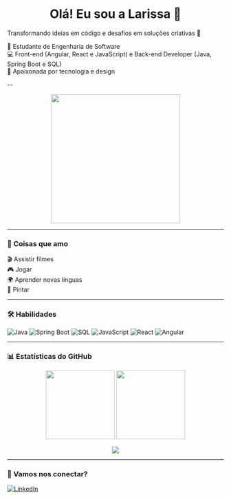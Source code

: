 <h1 align="center">Olá! Eu sou a Larissa 👋</h1>

Transformando ideias em código e desafios em soluções criativas 🚀

🌱 Estudante de Engenharia de Software  
💻 Front-end (Angular, React e JavaScript) e Back-end Developer (Java, Spring Boot e SQL)  
🚀 Apaixonada por tecnologia e design  

--

<p align="center">
  <img src="https://media.giphy.com/media/qgQUggAC3Pfv687qPC/giphy.gif" width="300">
</p>

---

### 💖 Coisas que amo

🎬 Assistir filmes  
🎮 Jogar  
🌍 Aprender novas línguas  
🎨 Pintar  

---

### 🛠️ Habilidades

![Java](https://img.shields.io/badge/Java-ED8B00?style=for-the-badge&logo=java&logoColor=white)
![Spring Boot](https://img.shields.io/badge/Spring_Boot-6DB33F?style=for-the-badge&logo=spring-boot&logoColor=white)
![SQL](https://img.shields.io/badge/SQL-00758F?style=for-the-badge&logo=postgresql&logoColor=white)
![JavaScript](https://img.shields.io/badge/JavaScript-F7DF1E?style=for-the-badge&logo=javascript&logoColor=black)
![React](https://img.shields.io/badge/React-20232A?style=for-the-badge&logo=react&logoColor=61DAFB)
![Angular](https://img.shields.io/badge/Angular-DD0031?style=for-the-badge&logo=angular&logoColor=white)

---

### 📊 Estatísticas do GitHub

<div align="center">
  <img height="160em" src="https://github-readme-stats.vercel.app/api?username=LariLais&show_icons=true&theme=radical" />
  <img height="160em" src="https://github-readme-stats.vercel.app/api/top-langs/?username=LariLais&layout=compact&theme=radical" />
</div>

<p align="center">
  <img src="https://github-readme-streak-stats.herokuapp.com/?user=LariLais&theme=radical" />
</p>

---

### 💼 Vamos nos conectar?

[![LinkedIn](https://img.shields.io/badge/-LinkedIn-blue?style=for-the-badge&logo=linkedin&logoColor=white)](https://www.linkedin.com/in/larissa-de-souza-070295202/)

